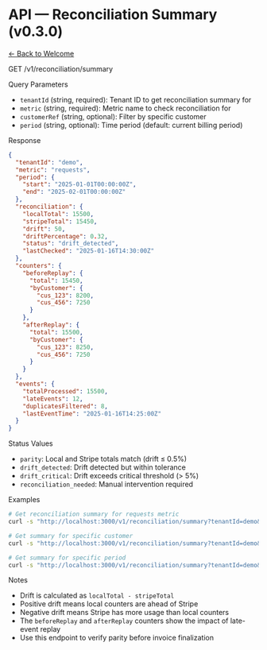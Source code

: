 # API — Reconciliation Summary (v0.3.0)

[← Back to Welcome](../welcome.md)

GET /v1/reconciliation/summary

Query Parameters
- `tenantId` (string, required): Tenant ID to get reconciliation summary for
- `metric` (string, required): Metric name to check reconciliation for
- `customerRef` (string, optional): Filter by specific customer
- `period` (string, optional): Time period (default: current billing period)

Response
```json
{
  "tenantId": "demo",
  "metric": "requests",
  "period": {
    "start": "2025-01-01T00:00:00Z",
    "end": "2025-02-01T00:00:00Z"
  },
  "reconciliation": {
    "localTotal": 15500,
    "stripeTotal": 15450,
    "drift": 50,
    "driftPercentage": 0.32,
    "status": "drift_detected",
    "lastChecked": "2025-01-16T14:30:00Z"
  },
  "counters": {
    "beforeReplay": {
      "total": 15450,
      "byCustomer": {
        "cus_123": 8200,
        "cus_456": 7250
      }
    },
    "afterReplay": {
      "total": 15500,
      "byCustomer": {
        "cus_123": 8250,
        "cus_456": 7250
      }
    }
  },
  "events": {
    "totalProcessed": 15500,
    "lateEvents": 12,
    "duplicatesFiltered": 8,
    "lastEventTime": "2025-01-16T14:25:00Z"
  }
}
```

Status Values
- `parity`: Local and Stripe totals match (drift ≤ 0.5%)
- `drift_detected`: Drift detected but within tolerance
- `drift_critical`: Drift exceeds critical threshold (> 5%)
- `reconciliation_needed`: Manual intervention required

Examples
```bash
# Get reconciliation summary for requests metric
curl -s "http://localhost:3000/v1/reconciliation/summary?tenantId=demo&metric=requests" | jq

# Get summary for specific customer
curl -s "http://localhost:3000/v1/reconciliation/summary?tenantId=demo&metric=requests&customerRef=cus_123" | jq

# Get summary for specific period
curl -s "http://localhost:3000/v1/reconciliation/summary?tenantId=demo&metric=requests&period=2025-01" | jq
```

Notes
- Drift is calculated as `localTotal - stripeTotal`
- Positive drift means local counters are ahead of Stripe
- Negative drift means Stripe has more usage than local counters
- The `beforeReplay` and `afterReplay` counters show the impact of late-event replay
- Use this endpoint to verify parity before invoice finalization
